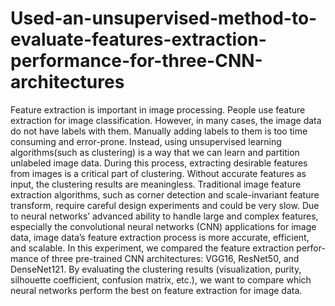 # Used-an-unsupervised-method-to-evaluate-features-extraction-performance-for-three-CNN-architectures

Feature extraction is important in image processing. People use feature extraction for image classification. However, in many cases, the image data do not have labels with them. Manually adding labels to them is too time consuming and error-prone. Instead, using unsupervised learning algorithms(such as clustering) is a way that we can learn and partition unlabeled image data. During this process, extracting desirable features from images is a critical part of clustering. Without accurate features as input, the clustering results are meaningless. Traditional image feature extraction algorithms, such as corner detection and scale-invariant feature transform, require careful design experiments and could be very slow. Due to neural networks’ advanced ability to handle large and complex features, especially the convolutional neural networks (CNN) applications for image data, image data’s feature extraction process is more accurate, efficient, and scalable. In this experiment, we compared the feature extraction perfor- mance of three pre-trained CNN architectures: VGG16, ResNet50, and DenseNet121. By evaluating the clustering results (visualization, purity, silhouette coefficient, confusion matrix, etc.), we want to compare which neural networks perform the best on feature extraction for image data.

